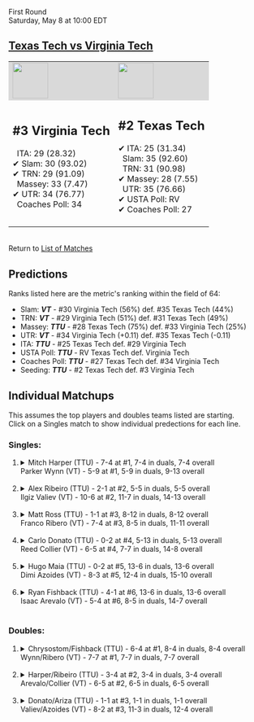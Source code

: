First Round  
Saturday, May 8 at 10:00 EDT
## [Texas Tech vs Virginia Tech](https://www.ncaa.com/game/5833391) 

<table><tr style="background-color: #d9d9d9 !important"><td><img src="https://www.ncaa.com/sites/default/files/images/logos/schools/t/texas-tech.70.png" width="70" height="70" /></td><td><img src="https://www.ncaa.com/sites/default/files/images/logos/schools/v/virginia-tech.70.png" width="70" height="70" /></td></tr><tr>
<td>  

<h2>#3 Virginia Tech</h2>  
&nbsp; ITA: 29 (28.32)<br>  
&#10004; Slam: 30 (93.02)<br>  
&#10004; TRN: 29 (91.09)<br>  
&nbsp; Massey: 33 (7.47)<br>  
&#10004; UTR: 34 (76.77)<br>  
&nbsp; Coaches Poll: 34<br>  
<br>  

</td>
<td>  

<h2>#2 Texas Tech</h2>  
&#10004; ITA: 25 (31.34)<br>  
&nbsp; Slam: 35 (92.60)<br>  
&nbsp; TRN: 31 (90.98)<br>  
&#10004; Massey: 28 (7.55)<br>  
&nbsp; UTR: 35 (76.66)<br>  
&#10004; USTA Poll: RV<br>  
&#10004; Coaches Poll: 27<br>  
<br>  

</td>
</tr></table>  


<br>Return to [List of Matches](../index.md)  

## Predictions  

Ranks listed here are the metric's ranking within the field of 64:  
- Slam: ***VT*** - #30 Virginia Tech (56%) def. #35 Texas Tech (44%)  
- TRN: ***VT*** - #29 Virginia Tech (51%) def. #31 Texas Tech (49%)  
- Massey: ***TTU*** - #28 Texas Tech (75%) def. #33 Virginia Tech (25%)  
- UTR: ***VT*** - #34 Virginia Tech (+0.11) def. #35 Texas Tech (-0.11)  
- ITA: ***TTU*** - #25 Texas Tech def. #29 Virginia Tech  
- USTA Poll: ***TTU*** - RV Texas Tech def. Virginia Tech  
- Coaches Poll: ***TTU*** - #27 Texas Tech def. #34 Virginia Tech  
- Seeding: ***TTU*** - #2 Texas Tech def. #3 Virginia Tech  

## Individual Matchups  
This assumes the top players and doubles teams listed are starting.  
Click on a Singles match to show individual predections for each line.  

### Singles:  

<ol>
<li><details>
<summary markdown="span">Mitch Harper (TTU) - 7-4 at #1, 7-4 in duals, 7-4 overall<br>Parker Wynn (VT) - 5-9 at #1, 5-9 in duals, 9-13 overall</summary>
<h4>Predictions</h4><ul>
<li>Slam: <b><i>VT</i></b> - Harper (77%) def. Wynn (23%)</li>  
<li>TRN: <b><i>VT</i></b> - Harper (79%) def. Wynn (21%)</li>  
<li>Massey: <b><i>VT</i></b> - Harper (75%) def. Wynn (25%)</li>  
<li>UTR: <b><i>VT</i></b> - Harper (80%) def. Wynn (20%)</li>  
<li>ITA: <b><i>VT</i></b> - Harper (7.69) def. Wynn (1.67)</li>  
</ul>
</details>&nbsp;</li>
<li><details>
<summary markdown="span">Alex Ribeiro (TTU) - 2-1 at #2, 5-5 in duals, 5-5 overall<br>Ilgiz Valiev (VT) - 10-6 at #2, 11-7 in duals, 14-13 overall</summary>
<h4>Predictions</h4><ul>
<li>Slam: <b><i>VT</i></b> - Ribeiro (58%) def. Valiev (42%)</li>  
<li>TRN: <b><i>VT</i></b> - Ribeiro (57%) def. Valiev (43%)</li>  
<li>Massey: <b><i>VT</i></b> - Ribeiro (75%) def. Valiev (25%)</li>  
<li>UTR: <b><i>TTU</i></b> - Valiev (76%) def. Ribeiro (24%)</li>  
<li>ITA: <b><i>VT</i></b> - Ribeiro (9.63) def. Valiev (1.70)</li>  
</ul>
</details>&nbsp;</li>
<li><details>
<summary markdown="span">Matt Ross (TTU) - 1-1 at #3, 8-12 in duals, 8-12 overall<br>Franco Ribero (VT) - 7-4 at #3, 8-5 in duals, 11-11 overall</summary>
<h4>Predictions</h4><ul>
<li>Slam: <b><i>VT</i></b> - Ross (77%) def. Ribero (23%)</li>  
<li>TRN: <b><i>VT</i></b> - Ross (71%) def. Ribero (29%)</li>  
<li>Massey: <b><i>VT</i></b> - Ross (75%) def. Ribero (25%)</li>  
<li>UTR: <b><i>VT</i></b> - Ross (70%) def. Ribero (30%)</li>  
<li>ITA: <b><i>VT</i></b> - Ross (6.68) def. Ribero (1.57)</li>  
</ul>
</details>&nbsp;</li>
<li><details>
<summary markdown="span">Carlo Donato (TTU) - 0-2 at #4, 5-13 in duals, 5-13 overall<br>Reed Collier (VT) - 6-5 at #4, 7-7 in duals, 14-8 overall</summary>
<h4>Predictions</h4><ul>
<li>Slam: <b><i>VT</i></b> - Donato (58%) def. Collier (42%)</li>  
<li>TRN: <b><i>TTU</i></b> - Collier (51%) def. Donato (49%)</li>  
<li>Massey: <b><i>TTU</i></b> - Collier (75%) def. Donato (25%)</li>  
<li>UTR: <b><i>TTU</i></b> - Collier (77%) def. Donato (23%)</li>  
<li>ITA: <b><i>VT</i></b> - Donato (2.08) def. Collier (1.70)</li>  
</ul>
</details>&nbsp;</li>
<li><details>
<summary markdown="span">Hugo Maia (TTU) - 0-2 at #5, 13-6 in duals, 13-6 overall<br>Dimi Azoides (VT) - 8-3 at #5, 12-4 in duals, 15-10 overall</summary>
<h4>Predictions</h4><ul>
<li>Slam: <b><i>VT</i></b> - Maia (67%) def. Azoides (33%)</li>  
<li>TRN: <b><i>VT</i></b> - Maia (70%) def. Azoides (30%)</li>  
<li>Massey: <b><i>VT</i></b> - Maia (75%) def. Azoides (25%)</li>  
<li>UTR: <b><i>TTU</i></b> - Azoides (63%) def. Maia (37%)</li>  
<li>ITA: <b><i>VT</i></b> - Maia (2.60) def. Azoides (1.70)</li>  
</ul>
</details>&nbsp;</li>
<li><details>
<summary markdown="span">Ryan Fishback (TTU) - 4-1 at #6, 13-6 in duals, 13-6 overall<br>Isaac Arevalo (VT) - 5-4 at #6, 8-5 in duals, 14-7 overall</summary>
<h4>Predictions</h4><ul>
<li>Slam: <b><i>VT</i></b> - Fishback (53%) def. Arevalo (47%)</li>  
<li>TRN: <b><i>VT</i></b> - Fishback (60%) def. Arevalo (40%)</li>  
<li>Massey: <b><i>VT</i></b> - Fishback (75%) def. Arevalo (25%)</li>  
<li>UTR: <b><i>TTU</i></b> - Arevalo (61%) def. Fishback (39%)</li>  
<li>ITA: <b><i>VT</i></b> - Fishback (2.03) def. Arevalo (1.77)</li>  
</ul>
</details>&nbsp;</li>
</ol>

### Doubles:  

<ol>
<li><details>
<summary markdown="span">Chrysostom/Fishback (TTU) - 6-4 at #1, 8-4 in duals, 8-4 overall<br>Wynn/Ribero (VT) - 7-7 at #1, 7-7 in duals, 7-7 overall</summary>
<br>Sorry, we don't have any metrics for this match
</details>&nbsp;</li>
<li><details>
<summary markdown="span">Harper/Ribeiro (TTU) - 3-4 at #2, 3-4 in duals, 3-4 overall<br>Arevalo/Collier (VT) - 6-5 at #2, 6-5 in duals, 6-5 overall</summary>
<br>Sorry, we don't have any metrics for this match
</details>&nbsp;</li>
<li><details>
<summary markdown="span">Donato/Ariza (TTU) - 1-1 at #3, 1-1 in duals, 1-1 overall<br>Valiev/Azoides (VT) - 8-2 at #3, 11-3 in duals, 12-4 overall</summary>
<br>Sorry, we don't have any metrics for this match
</details>&nbsp;</li>
</ol>